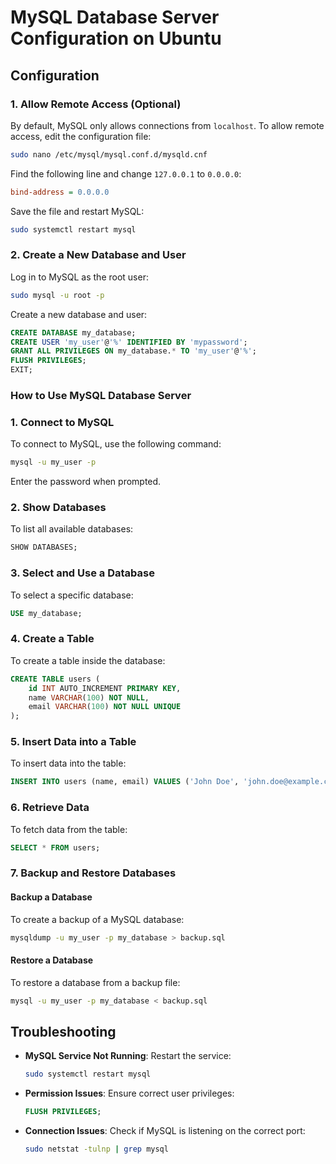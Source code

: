 # MySQL Database Server Configuration on Ubuntu

## **Configuration**

### **1. Allow Remote Access (Optional)**
By default, MySQL only allows connections from `localhost`. To allow remote access, edit the configuration file:

```bash
sudo nano /etc/mysql/mysql.conf.d/mysqld.cnf
```

Find the following line and change `127.0.0.1` to `0.0.0.0`:

```ini
bind-address = 0.0.0.0
```

Save the file and restart MySQL:

```bash
sudo systemctl restart mysql
```

### **2. Create a New Database and User**
Log in to MySQL as the root user:

```bash
sudo mysql -u root -p
```

Create a new database and user:

```sql
CREATE DATABASE my_database;
CREATE USER 'my_user'@'%' IDENTIFIED BY 'mypassword';
GRANT ALL PRIVILEGES ON my_database.* TO 'my_user'@'%';
FLUSH PRIVILEGES;
EXIT;
```


### **How to Use MySQL Database Server**

### **1. Connect to MySQL**
To connect to MySQL, use the following command:

```bash
mysql -u my_user -p
```

Enter the password when prompted.

### **2. Show Databases**
To list all available databases:

```sql
SHOW DATABASES;
```

### **3. Select and Use a Database**
To select a specific database:

```sql
USE my_database;
```

### **4. Create a Table**
To create a table inside the database:

```sql
CREATE TABLE users (
    id INT AUTO_INCREMENT PRIMARY KEY,
    name VARCHAR(100) NOT NULL,
    email VARCHAR(100) NOT NULL UNIQUE
);
```

### **5. Insert Data into a Table**
To insert data into the table:

```sql
INSERT INTO users (name, email) VALUES ('John Doe', 'john.doe@example.com');
```

### **6. Retrieve Data**
To fetch data from the table:

```sql
SELECT * FROM users;
```

### **7. Backup and Restore Databases**

#### **Backup a Database**
To create a backup of a MySQL database:

```bash
mysqldump -u my_user -p my_database > backup.sql
```

#### **Restore a Database**
To restore a database from a backup file:

```bash
mysql -u my_user -p my_database < backup.sql
```

## **Troubleshooting**

- **MySQL Service Not Running**: Restart the service:
  
  ```bash
  sudo systemctl restart mysql
  ```
  
- **Permission Issues**: Ensure correct user privileges:
  
  ```sql
  FLUSH PRIVILEGES;
  ```
  
- **Connection Issues**: Check if MySQL is listening on the correct port:
  
  ```bash
  sudo netstat -tulnp | grep mysql
  ```
  
